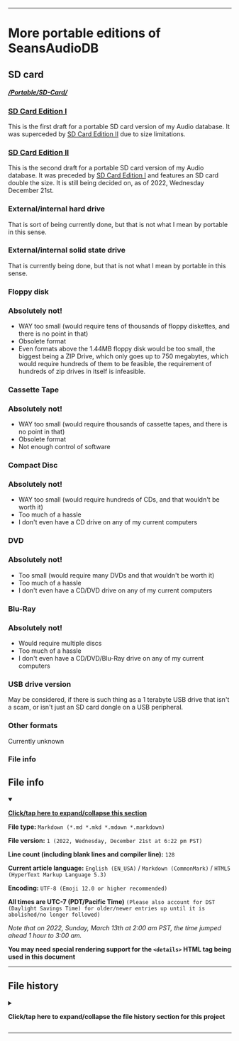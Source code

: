 
***

# More portable editions of SeansAudioDB

## SD card

##### [/Portable/SD-Card/](/Portable/SD-Card/)

### [SD Card Edition I](/Portable/SD-Card/I/)

This is the first draft for a portable SD card version of my Audio database. It was superceded by [SD Card Edition II](#sd-card-edition-ii) due to size limitations.

### [SD Card Edition II](/Portable/SD-Card/II/)

This is the second draft for a portable SD card version of my Audio database. It was preceded by [SD Card Edition I](#sd-card-edition-i) and features an SD card double the size. It is still being decided on, as of 2022, Wednesday December 21st.

### External/internal hard drive

That is sort of being currently done, but that is not what I mean by portable in this sense.

### External/internal solid state drive

That is currently being done, but that is not what I mean by portable in this sense.

### Floppy disk

### Absolutely not!

- WAY too small (would require tens of thousands of floppy diskettes, and there is no point in that)
- Obsolete format
- Even formats above the 1.44MB floppy disk would be too small, the biggest being a ZIP Drive, which only goes up to 750 megabytes, which would require hundreds of them to be feasible, the requirement of hundreds of zip drives in itself is infeasible.

### Cassette Tape

### Absolutely not!

- WAY too small (would require thousands of cassette tapes, and there is no point in that)
- Obsolete format
- Not enough control of software

### Compact Disc

### Absolutely not!

- WAY too small (would require hundreds of CDs, and that wouldn't be worth it)
- Too much of a hassle
- I don't even have a CD drive on any of my current computers

### DVD

### Absolutely not!

- Too small (would require many DVDs and that wouldn't be worth it)
- Too much of a hassle
- I don't even have a CD/DVD drive on any of my current computers

### Blu-Ray

### Absolutely not!

- Would require multiple discs
- Too much of a hassle
- I don't even have a CD/DVD/Blu-Ray drive on any of my current computers

### USB drive version

May be considered, if there is such thing as a 1 terabyte USB drive that isn't a scam, or isn't just an SD card dongle on a USB peripheral.

### Other formats

Currently unknown

### File info

## File info

<details open><summary><p lang="en"><b><u>Click/tap here to expand/collapse this section</u></b></p></summary>

**File type:** `Markdown (*.md *.mkd *.mdown *.markdown)`

**File version:** `1 (2022, Wednesday, December 21st at 6:22 pm PST)`

**Line count (including blank lines and compiler line):** `128`

**Current article language:** `English (EN_USA)` / `Markdown (CommonMark)` / `HTML5 (HyperText Markup Language 5.3)`

**Encoding:** `UTF-8 (Emoji 12.0 or higher recommended)`

**All times are UTC-7 (PDT/Pacific Time)** `(Please also account for DST (Daylight Savings Time) for older/newer entries up until it is abolished/no longer followed)`

_Note that on 2022, Sunday, March 13th at 2:00 am PST, the time jumped ahead 1 hour to 3:00 am._

**You may need special rendering support for the `<details>` HTML tag being used in this document**

</details>

***

## File history

<details><summary><p lang="en"><b>Click/tap here to expand/collapse the file history section for this project</b></p></summary>

<details><summary><p lang="en"><b>Version 1 (2022, Wednesday, December 21st at 6:22 pm PST)</b></p></summary>

**This version was made by:** [`@seanpm2001`](https://github.com/seanpm2001/)

> Changes:

- [x] Started the file
- [x] Added the title section
- [x] Added the `didn't play` section
- [x] Added the `will you start playing again?` section
- [x] Added the `counter` section
- [x] Added the `file info` section
- - [x] Added the version number
- - [x] Added the version date
- - [x] Added the line count
- [x] Added the `file history` section
- - [x] Added an entry for version 1
- [ ] No other changes in version 1

</details>

</details>

***
